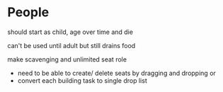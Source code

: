 # People

should start as child, age over time and die

can't be used until adult but still drains food

make scavenging and unlimited seat role

- need to be able to create/ delete seats by dragging and dropping or
- convert each building task to single drop list
